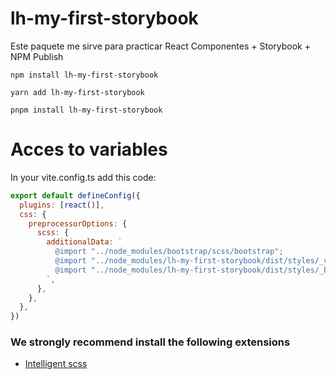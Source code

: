 # lh-my-first-storybook

Este paquete me sirve para practicar React Componentes + Storybook + NPM Publish

```
npm install lh-my-first-storybook
```

```
yarn add lh-my-first-storybook
```

```
pnpm install lh-my-first-storybook
```

# Acces to variables

In your vite.config.ts add this code:

```js
export default defineConfig({
  plugins: [react()],
  css: {
    preprocessorOptions: {
      scss: {
        additionalData: `
          @import "../node_modules/bootstrap/scss/bootstrap";
          @import "../node_modules/lh-my-first-storybook/dist/styles/_variables.scss";
          @import "../node_modules/lh-my-first-storybook/dist/styles/_bsOverride.scss";
        `,
      },
    },
  },
})
```

### We strongly recommend install the following extensions

- [Intelligent scss](https://marketplace.visualstudio.com/items?itemName=mrmlnc.vscode-scss)
